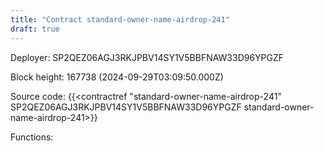 ```yaml
---
title: "Contract standard-owner-name-airdrop-241"
draft: true
---
```

Deployer: SP2QEZ06AGJ3RKJPBV14SY1V5BBFNAW33D96YPGZF


 



Block height: 167738 (2024-09-29T03:09:50.000Z)

Source code: {{<contractref "standard-owner-name-airdrop-241" SP2QEZ06AGJ3RKJPBV14SY1V5BBFNAW33D96YPGZF standard-owner-name-airdrop-241>}}

Functions:


